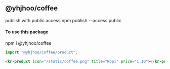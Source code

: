 ## @yhjhoo/coffee

publish with public access
npm publish --access public


#### To use this package
npm i @yhjhoo/coffee

```javascript
import "@yhjhoo/coffee/product";
```

```html
<kr-product icon="/static/coffee.png" title="Kopi" price="1.10"></kr-product>
```